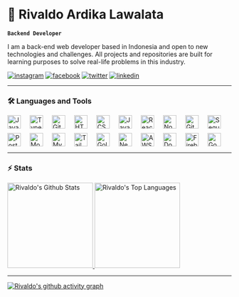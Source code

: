 # 🏀 Rivaldo Ardika Lawalata

**`Backend Developer`**

I am a back-end web developer based in Indonesia and open to new technologies and challenges. All projects and repositories are built for learning purposes to solve real-life problems in this industry.

<p align="left">
    <a href="https://www.instagram.com/rvldodo_/">
        <img alt="instagram" title="Instagram" src="https://img.shields.io/badge/Instagram-E4405F?style=for-the-badge&logo=instagram&logoColor=white"/></a> 
    <a href="https://www.facebook.com/valdo.lawalata">
        <img alt="facebook" title="Facebook" src="https://img.shields.io/badge/Facebook-1877F2?style=for-the-badge&logo=facebook&logoColor=white"></a>
    <a href="https://twitter.com/dodoardika">
        <img alt="twitter" title="Twitter" src="https://img.shields.io/badge/Twitter-1DA1F2?style=for-the-badge&logo=twitter&logoColor=white"></a>
    <a href="https://www.linkedin.com/in/rivaldo-lawalata-777468215/">
        <img alt="linkedin" title="Linkedin" src="https://img.shields.io/badge/LinkedIn-0077B5?style=for-the-badge&logo=linkedin&logoColor=white"></a>
</p>

---

### 🛠️ Languages and Tools

<div style="display: flex; flex-wrap: wrap; align-items: center; gap: 10px;">
    <img alt="Java" width="30px" src="https://cdn.jsdelivr.net/gh/devicons/devicon/icons/java/java-original.svg" style="padding-right: 10px;"/>
    <img alt="TypeScript" width="30px" src="https://cdn.jsdelivr.net/gh/devicons/devicon/icons/typescript/typescript-plain.svg" style="padding-right: 10px;"/>
    <img alt="Git" width="30px" src="https://cdn.jsdelivr.net/gh/devicons/devicon/icons/git/git-original.svg" style="padding-right: 10px;"/>
    <img alt="HTML" width="30px" src="https://cdn.jsdelivr.net/gh/devicons/devicon/icons/html5/html5-plain.svg" style="padding-right: 10px;"/>
    <img alt="CSS" width="30px" src="https://cdn.jsdelivr.net/gh/devicons/devicon/icons/css3/css3-plain.svg" style="padding-right: 10px;"/>
    <img alt="JavaScript" width="30px" src="https://cdn.jsdelivr.net/gh/devicons/devicon/icons/javascript/javascript-plain.svg" style="padding-right: 10px;"/>
    <img alt="React" width="30px" src="https://cdn.jsdelivr.net/gh/devicons/devicon/icons/react/react-original.svg" style="padding-right: 10px;"/>
    <img alt="NodeJS" width="30px" src="https://cdn.jsdelivr.net/gh/devicons/devicon/icons/nodejs/nodejs-original.svg" style="padding-right: 10px;"/>
    <img alt="GitHub" width="30px" src="https://cdn.jsdelivr.net/gh/devicons/devicon/icons/github/github-original.svg" style="padding-right: 10px;"/>
    <img alt="Sequelize" width="30px" src="https://cdn.jsdelivr.net/gh/devicons/devicon/icons/sequelize/sequelize-original.svg" style="padding-right: 10px;"/>
    <img alt="Postgres" width="30px" src="https://cdn.jsdelivr.net/gh/devicons/devicon/icons/postgresql/postgresql-original.svg" style="padding-right: 10px;"/>
    <img alt="MongoDB" width="30px" src="https://cdn.jsdelivr.net/gh/devicons/devicon/icons/mongodb/mongodb-original.svg" style="padding-right: 10px;"/>
    <img alt="MySQL" width="30px" src="https://cdn.jsdelivr.net/gh/devicons/devicon/icons/mysql/mysql-original.svg" style="padding-right: 10px;"/>
    <img alt="TailwindCSS" width="30px" src="https://www.svgrepo.com/show/354431/tailwindcss-icon.svg" style="padding-right: 10px;"/>
    <img alt="Golang" width="30px" src="https://cdn.jsdelivr.net/gh/devicons/devicon/icons/go/go-original.svg" style="padding-right: 10px;"/>
    <img alt="Neovim" width="30px" src="https://www.svgrepo.com/show/354105/neovim.svg" style="padding-right: 10px;"/>
    <img alt="AWS S3" width="30px" src="https://www.svgrepo.com/show/448270/aws-s3.svg" style="padding-right: 10px;"/>
    <img alt="Docker" width="30px" src="https://www.svgrepo.com/show/448221/docker.svg" style="padding-right: 10px;"/>
    <img alt="Firebase" width="30px" src="https://www.svgrepo.com/show/373595/firebase.svg" style="padding-right: 10px;"/>
    <img alt="Google Cloud" width="30px" src="https://www.svgrepo.com/show/353805/google-cloud.svg" style="padding-right: 10px;"/>
</div>

---

### ⚡️ Stats

<a href="https://github.com/anuraghazra/github-readme-stats">
    <img alt="Rivaldo's Github Stats" src="https://denvercoder1-github-readme-stats.vercel.app/api/?username=rvldodo&show_icons=true&include_all_commits=true&count_private=true&theme=radical&hide_border=true&bg_color=1F221E&title_color=F85D7F&icon_color=F8D866" height="192px"/>
</a>
<a href="https://github.com/anuraghazra/github-readme-stats">
    <img alt="Rivaldo's Top Languages" src="https://denvercoder1-github-readme-stats.vercel.app/api/top-langs/?username=rvldodo&langs_count=8&layout=compact&theme=react&hide_border=true&bg_color=1F221E&title_color=F85D7F&icon_color=F8D866&hide=Jupyter%20Notebook,Roff" height="192px"/>
</a>

---

[![Rivaldo's github activity graph](https://github-readme-activity-graph.vercel.app/graph?username=rvldodo&theme=github-compact)](https://github.com/ashutosh00710/github-readme-activity-graph)
